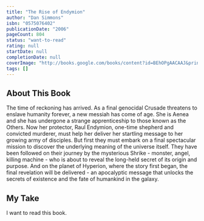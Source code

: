 ```yaml
---
title: "The Rise of Endymion"
author: "Dan Simmons"
isbn: "0575076402"
publicationDate: "2006"
pageCount: 804
status: "want-to-read"
rating: null
startDate: null
completionDate: null
coverImage: "http://books.google.com/books/content?id=BEhOPgAACAAJ&printsec=frontcover&img=1&zoom=1&source=gbs_api"
tags: []
---
```


## About This Book

The time of reckoning has arrived. As a final genocidal Crusade threatens to enslave humanity forever, a new messiah has come of age. She is Aenea and she has undergone a strange apprenticeship to those known as the Others. Now her protector, Raul Endymion, one-time shepherd and convicted murderer, must help her deliver her startling message to her growing army of disciples. But first they must embark on a final spectacular mission to discover the underlying meaning of the universe itself. They have been followed on their journey by the mysterious Shrike - monster, angel, killing machine - who is about to reveal the long-held secret of its origin and purpose. And on the planet of Hyperion, where the story first began, the final revelation will be delivered - an apocalyptic message that unlocks the secrets of existence and the fate of humankind in the galaxy.

## My Take

I want to read this book.
